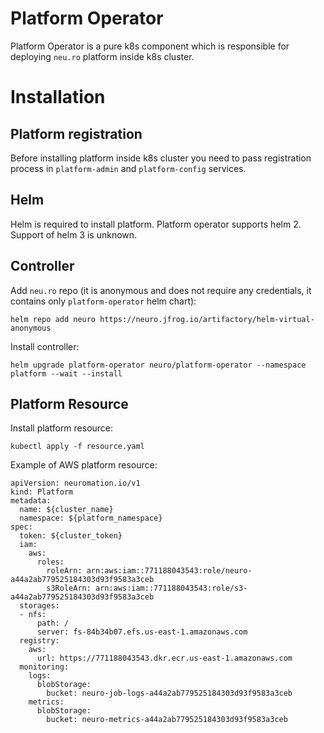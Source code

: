# Platform Operator
Platform Operator is a pure k8s component which is responsible for deploying `neu.ro` platform inside k8s cluster.
# Installation
## Platform registration
Before installing platform inside k8s cluster you need to pass registration process in `platform-admin` and `platform-config` services.
## Helm
Helm is required to install platform. Platform operator supports helm 2. Support of helm 3 is unknown.
## Controller
Add `neu.ro` repo (it is anonymous and does not require any credentials, it contains only `platform-operator` helm chart):
```
helm repo add neuro https://neuro.jfrog.io/artifactory/helm-virtual-anonymous
```
Install controller:
```
helm upgrade platform-operator neuro/platform-operator --namespace platform --wait --install
```
## Platform Resource
Install platform resource:
```
kubectl apply -f resource.yaml
```
Example of AWS platform resource:
```
apiVersion: neuromation.io/v1
kind: Platform
metadata:
  name: ${cluster_name}
  namespace: ${platform_namespace}
spec:
  token: ${cluster_token}
  iam:
    aws:
      roles:
        roleArn: arn:aws:iam::771188043543:role/neuro-a44a2ab779525184303d93f9583a3ceb
        s3RoleArn: arn:aws:iam::771188043543:role/s3-a44a2ab779525184303d93f9583a3ceb
  storages:
  - nfs:
      path: /
      server: fs-84b34b07.efs.us-east-1.amazonaws.com
  registry:
    aws:
      url: https://771188043543.dkr.ecr.us-east-1.amazonaws.com
  monitoring:
    logs:
      blobStorage:
        bucket: neuro-job-logs-a44a2ab779525184303d93f9583a3ceb
    metrics:
      blobStorage:
        bucket: neuro-metrics-a44a2ab779525184303d93f9583a3ceb
```
